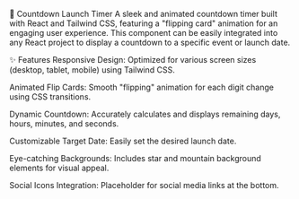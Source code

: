 🚀 Countdown Launch Timer
A sleek and animated countdown timer built with React and Tailwind CSS, featuring a "flipping card" animation for an engaging user experience. This component can be easily integrated into any React project to display a countdown to a specific event or launch date.

✨ Features
Responsive Design: Optimized for various screen sizes (desktop, tablet, mobile) using Tailwind CSS.

Animated Flip Cards: Smooth "flipping" animation for each digit change using CSS transitions.

Dynamic Countdown: Accurately calculates and displays remaining days, hours, minutes, and seconds.

Customizable Target Date: Easily set the desired launch date.

Eye-catching Backgrounds: Includes star and mountain background elements for visual appeal.

Social Icons Integration: Placeholder for social media links at the bottom.

